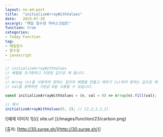 ```yaml
---
layout: no-ad-post
title:  "initializeArrayWithValues"
date:   2019-07-20
excerpt: "매일 함수형 자바스크립트"
function: true
categories:
- Today Function
tag:
- 매일함수
- 함수형
- javascript
---
```


```javascript
// initializeArrayWithValues
// 배열을 초기화하고 지정된 값으로 채 웁니다.
// 
// Array (n)을 사용하여 원하는 길이의 배열을 만들고 채우기 (v)하여 원하는 값으로 채 웁니다.
// val을 생략하면 기본값 0을 사용할 수 있습니다.

const initializeArrayWithValues = (n, val = 0) => Array(n).fill(val);

// 예시
initializeArrayWithValues(5, 2); // [2,2,2,2,2]
```

![예제 이미지 1]({{ site.url }}/images/function/23/carbon.png)

[출처: [http://30.surge.sh/](http://30.surge.sh/)]
